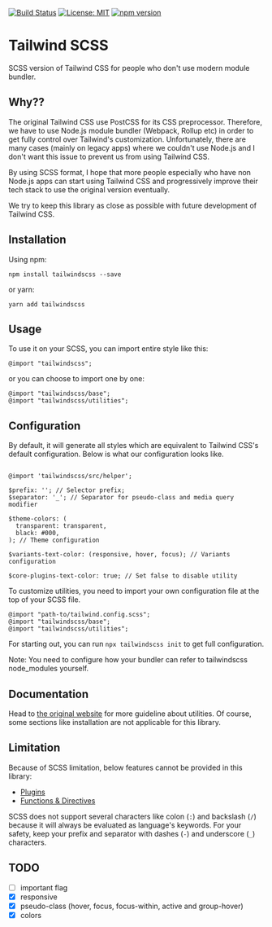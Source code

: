 [![Build Status](https://travis-ci.org/rahmanda/tailwindscss.svg?branch=master)](https://travis-ci.org/rahmanda/tailwindscss)
[![License: MIT](https://img.shields.io/badge/License-MIT-green.svg)](https://opensource.org/licenses/MIT)
[![npm version](https://badge.fury.io/js/tailwindscss.svg)](https://badge.fury.io/js/tailwindscss)

# Tailwind SCSS

SCSS version of Tailwind CSS for people who don't use modern module bundler.

## Why??

The original Tailwind CSS use PostCSS for its CSS preprocessor. Therefore, we have to use Node.js module bundler (Webpack, Rollup etc) in order to get fully control over Tailwind's customization. Unfortunately, there are many cases (mainly on legacy apps) where we couldn't use Node.js and I don't want this issue to prevent us from using Tailwind CSS.

By using SCSS format, I hope that more people especially who have non Node.js apps can start using Tailwind CSS and progressively improve their tech stack to use the original version eventually.

We try to keep this library as close as possible with future development of Tailwind CSS.

## Installation

Using npm:

```
npm install tailwindscss --save
```

or yarn:

```
yarn add tailwindscss
```

## Usage

To use it on your SCSS, you can import entire style like this:

```
@import "tailwindscss";
```

or you can choose to import one by one:

```
@import "tailwindscss/base";
@import "tailwindscss/utilities";
```

## Configuration

By default, it will generate all styles which are equivalent to Tailwind CSS's default configuration. Below is what our configuration looks like.

```

@import 'tailwindscss/src/helper';

$prefix: ''; // Selector prefix;
$separator: '_'; // Separator for pseudo-class and media query modifier

$theme-colors: (
  transparent: transparent,
  black: #000,
); // Theme configuration

$variants-text-color: (responsive, hover, focus); // Variants configuration

$core-plugins-text-color: true; // Set false to disable utility

```

To customize utilities, you need to import your own configuration file at the top of your SCSS file.

```
@import "path-to/tailwind.config.scss";
@import "tailwindscss/base";
@import "tailwindscss/utilities";
```

For starting out, you can run `npx tailwindscss init` to get full configuration.

Note: You need to configure how your bundler can refer to tailwindscss node_modules yourself.

## Documentation

Head to [the original website](https://tailwindcss.com) for more guideline about utilities. Of course, some sections like installation are not applicable for this library.

## Limitation

Because of SCSS limitation, below features cannot be provided in this library:

- [Plugins](https://tailwindcss.com/docs/plugins)
- [Functions & Directives](https://tailwindcss.com/docs/functions-and-directives)

SCSS does not support several characters like colon (`:`) and backslash (`/`) because it will always be evaluated as language's keywords. For your safety, keep your prefix and separator with dashes (`-`) and underscore (`_`) characters.

## TODO

- [ ] important flag
- [x] responsive
- [x] pseudo-class (hover, focus, focus-within, active and group-hover)
- [x] colors

